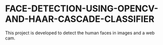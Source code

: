 # FACE-DETECTION-USING-OPENCV-AND-HAAR-CASCADE-CLASSIFIER
This project is developed to detect the human faces in images and a web cam.
